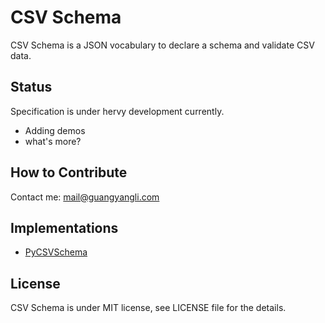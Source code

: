 # CSV Schema
CSV Schema is a JSON vocabulary to declare a schema and validate CSV data.

## Status

Specification is under hervy development currently.

* Adding demos
* what's more?

## How to Contribute

Contact me: mail@guangyangli.com

## Implementations

* [PyCSVSchema](https://github.com/crowdskout/PyCSVSchema)

## License

CSV Schema is under MIT license, see LICENSE file for the details.
